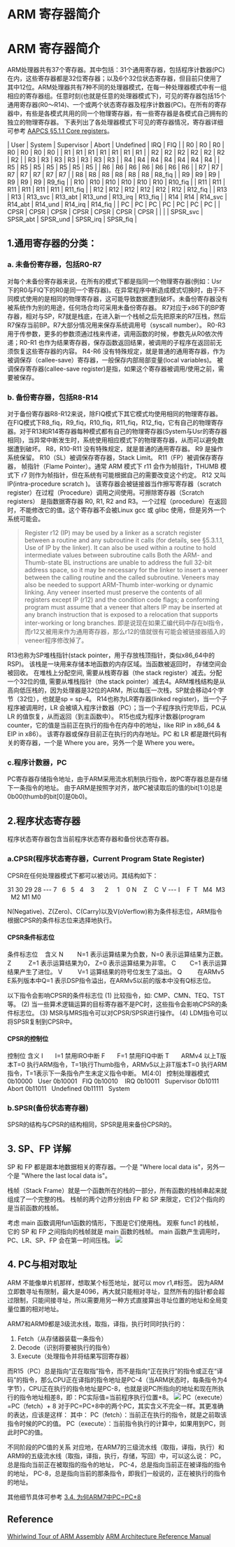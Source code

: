 <!--yml
category: 逆向
date: 2022-07-01 00:00:00
-->

# ARM 寄存器简介

# ARM 寄存器简介

ARM处理器共有37个寄存器。其中包括：31个通用寄存器，包括程序计数器(PC)在内，这些寄存器都是32位寄存器；以及6个32位状态寄存器，但目前只使用了其中12位。ARM处理器共有7种不同的处理器模式，在每一种处理器模式中有一组相应的寄存器组。任意时刻(也就是任意的处理器模式下)，可见的寄存器包括15个通用寄存器(R0～R14)、一个或两个状态寄存器及程序计数器(PC)。在所有的寄存器中，有些是各模式共用的同一个物理寄存器，有一些寄存器是各模式自己拥有的独立的物理寄存器。
下表列出了各处理器模式下可见的寄存器情况，寄存器详细可参考 [AAPCS §5.1.1 Core registers](http://infocenter.arm.com/help/topic/com.arm.doc.ihi0042e/IHI0042E_aapcs.pdf)。

| User | System | Supervisor | Abort | Undefined | IRQ | FIQ |
| R0 | R0 | R0 | R0 | R0 | R0 | R0 |
| R1 | R1 | R1 | R1 | R1 | R1 | R1 |
| R2 | R2 | R2 | R2 | R2 | R2 | R2 |
| R3 | R3 | R3 | R3 | R3 | R3 | R3 |
| R4 | R4 | R4 | R4 | R4 | R4 | R4 |
| R5 | R5 | R5 | R5 | R5 | R5 | R5 |
| R6 | R6 | R6 | R6 | R6 | R6 | R6 |
| R7 | R7 | R7 | R7 | R7 | R7 | R7 |
| R8 | R8 | R8 | R8 | R8 | R8 | R8_fiq |
| R9 | R9 | R9 | R9 | R9 | R9 | R9_fiq |
| R10 | R10 | R10 | R10 | R10 | R10 | R10_fiq |
| R11 | R11 | R11 | R11 | R11 | R11 | R11_fiq |
| R12 | R12 | R12 | R12 | R12 | R12 | R12_fiq |
| R13 | R13 | R13_svc | R13_abt | R13_und | R13_irq | R13_fiq |
| R14 | R14 | R14_svc | R14_abt | R14_und | R14_irq | R14_fiq |
| PC | PC | PC | PC | PC | PC | PC |
| CPSR | CPSR | CPSR | CPSR | CPSR | CPSR | CPSR |
|  |  | SPSR_svc | SPSR_abt | SPSR_und | SPSR_irq | SPSR_fiq |

## 1.通用寄存器的分类：

### a. 未备份寄存器，包括R0-R7

对每个未备份寄存器来说，在所有的模式下都是指同一个物理寄存器(例如：Usr下的R0与FIQ下的R0是同一个寄存器)。在异常程序中断造成模式切换时，由于不同模式使用的是相同的物理寄存器，这可能导致数据遭到破坏。未备份寄存器没有被系统作为别的用途，任何场合均可采用未备份寄存器。
R7对应于x86下的BP寄存器，相对与SP，R7就是栈底，在进入新一个栈帧之后先把原来的R7压栈，然后R7保存当前BP。R7大部分情况用来保存系统调用号（syscall number）。
R0-R3用于传参数，更多的参数须通过栈来传递，调用函数的时候，参数先从R0依次传递；R0-R1 也作为结果寄存器，保存函数返回结果，被调用的子程序在返回前无须恢复这些寄存器的内容。
R4-R6 没有特殊规定，就是普通的通用寄存器，作为被调保存（callee-save）寄存器，一般保存内部局部变量(local variables)。
被调保存寄存器(callee-save register)是指，如果这个寄存器被调用/使用之前，需要被保存。

### b. 备份寄存器，包括R8-R14

对于备份寄存器R8-R12来说，除FIQ模式下其它模式均使用相同的物理寄存器。在FIQ模式下R8_fiq，R9_fiq，R10_fiq，R11_fiq，R12_fiq，它有自己的物理寄存器。对于R13和R14寄存器每种模式都有自己的物理寄存器(System与Usr的寄存器相同)，当异常中断发生时，系统使用相应模式下的物理寄存器，从而可以避免数据遭到破坏。
R8，R10-R11 没有特殊规定，就是普通的通用寄存器。
R9 是操作系统保留。
R10（SL）被调保存寄存器，Stack Limit。
R11（FP）被调保存寄存器， 帧指针（Flame Pointer）。通常 ARM 模式下 r11 会作为帧指针，THUMB 模式下 r7 则作为帧指针，但在系统有可能根据自己的需要改变这个约定。
R12 又叫IP(intra-procedure scratch )。 该寄存器会被链接器当作擦写寄存器（scratch register）在过程（Procedure）调用之间使用。可擦除寄存器（Scratch registers） 是指数据寄存器 R0, R1, R2 and R3。一个过程（procedure）在返回时，不能修改它的值。这个寄存器不会被Linux gcc 或 glibc 使用，但是另外一个系统可能会。

> Register r12 (IP) may be used by a linker as a scratch register between a routine and any subroutine it calls (for details, see §5.3.1.1, Use of IP by the linker). It can also be used within a routine to hold intermediate values between subroutine calls
> Both the ARM- and Thumb-state BL instructions are unable to address the full 32-bit address space, so it may be necessary for the linker to insert a veneer between the calling routine and the called subroutine. Veneers may also be needed to support ARM-Thumb inter-working or dynamic linking. Any veneer inserted must preserve the contents of all registers except IP (r12) and the condition code flags; a conforming program must assume that a veneer that alters IP may be inserted at any branch instruction that is exposed to a relocation that supports inter-working or long branches.
> 即是说现在如果汇编代码中存在bl指令，而r12又被用来作为通用寄存器，那么r12的值就很有可能会被链接器插入的veneer程序修改掉了。

R13也称为SP堆栈指针(stack pointer，用于存放栈顶指针，类似x86_64中的RSP)。
该栈是一块用来存储本地函数的内存区域。当函数被返回时， 存储空间会被回收。 在堆栈上分配空间, 需要从栈寄存器（the stack register）减去。分配一个32位的值, 需要从堆栈指针（the stack pointer）减去4。ARM堆栈结构是从高向低压栈的，因为处理器是32位的ARM，所以每压一次栈，SP就会移动4个字节（32位），也就是sp = sp-4。
R14也称为LR寄存器(linked register)，当一个子程序被调用时，LR 会被填入程序计数器（PC）；当一个子程序执行完毕后，PC从 LR 的值恢复，从而返回（到主函数中）。
R15也成为程序计数器(program counter，它的值是当前正在执行的指令在内存中的地址，like RIP in x86_64 & EIP in x86）。
该寄存器或保存目前正在执行的内存地址。PC 和 LR 都是跟代码有关的寄存器，一个是 Where you are，另外一个是 Where you were。

### c.程序计数器，PC

PC寄存器存储指令地址，由于ARM采用流水机制执行指令，故PC寄存器总是存储下一条指令的地址。
由于ARM是按照字对齐，故PC被读取后的值的bit[1:0]总是0b00(thumb的bit[0]是0b0)。

## 2.程序状态寄存器

程序状态寄存器包含当前程序状态寄存器和备份状态寄存器。

### a.CPSR(程序状态寄存器，Current Program State Register)

CPSR在任何处理器模式下都可以被访问。其结构如下：

31 30 29 28 --- 7   6   5   4    3      2     1    0
N    Z    C  V --- I    F  T   M4  M3   M2 M1 M0

N(Negative)、Z(Zero)、C(Carry)以及V(oVerflow)称为条件标志位，ARM指令根据CPSR的条件标志位来选择地执行。

#### CPSR条件标志位

条件标志位    含义
N        N=1 表示运算结果为负数，N=0 表示运算结果为正数。
Z          Z=1 表示运算结果为0， Z=0 表示运算结果为非零。
C        C=1 表示运算结果产生了进位。
V         V=1 运算结果的符号位发生了溢出。
Q         在ARMv5 E系列版本中Q=1 表示DSP指令溢出，在ARMv5以前的版本中没有Q标志位。

以下指令会影响CPSR的条件标志位
(1) 比较指令，如: CMP、CMN、TEQ、TST等。
(2) 当一些算术逻辑运算的目标寄存器不是PC时，这些指令会影响CPSR的条件标志位。
(3) MSR与MRS指令可以对CPSR/SPSR进行操作。
(4) LDM指令可以将SPSR复制到CPSR中。

#### CPSR的控制位

控制位 含义
I       I=1 禁用IRO中断
F       F=1 禁用FIQ中断
T       ARMv4 以上T版本T=0 执行ARM指令，T=1执行Thumb指令，ARMv5以上非T版本T=0 执行ARM指令，T=1表示下一条指令产生未定义指令中断。
M[4:0]   控制处理器模式
0b10000   User
0b10001   FIQ
0b10010    IRQ
0b10011   Supervisor
0b10111   Abort
0b11011   Undefined
0b11111   System

### b.SPSR(备份状态寄存器)

SPSR的结构与CPSR的结构相同，SPSR是用来备份CPSR的。

## 3\. SP、FP 详解

SP 和 FP 都是跟本地数据相关的寄存器。一个是 "Where local data is"，另外一个是 "Where the last local data is"。

栈帧（Stack Frame）就是一个函数所在的栈的一部分，所有函数的栈帧串起来就组成了一个完整的栈。
栈帧的两个边界分别由 FP 和 SP 来限定，它们2个指向的是当前函数的栈帧。

考虑 main 函数调用fun1函数的情形，下图是它们使用栈。
观察 func1 的栈帧，它的 SP 和 FP 之间指向的栈帧就是 main 函数的栈帧。
main 函数产生调用时，PC、LR、SP、FP 会在第一时间压栈。
![](AndroidARM_3-1_FP.png)

## 4\. PC与相对取址

ARM 不能像单片机那样，想取某个标签地址，就可以 mov r1,#标签。
因为ARM立即数寻址有限制，最大是4096，再大就只能相对寻址，显然所有的指针都会超过限制，只能间接寻址，所以需要用另一种方式直接算出寻址位置的地址和全局变量位置的相对地址。

ARM7和ARM9都是3级流水线，取指，译指，执行时同时执行的：

1.  Fetch（从存储器装载一条指令）
2.  Decode（识别将要被执行的指令）
3.  Execute（处理指令并将结果写回寄存器）

而R15（PC）总是指向“正在取指”指令，而不是指向“正在执行”的指令或正在“译码”的指令，那么CPU正在译指的指令地址是PC-4（当ARM状态时，每条指令为4字节），CPU正在执行的指令地址是PC-8，也就是说PC所指向的地址和现在所执行的指令地址相差8，即：PC实际值=当前程序执行位置+8。
![](arm9_whypc8.jpg)
PC（execute）=PC（fetch）+ 8
对于PC=PC+8中的两个PC，其实含义不完全一样。其更准确的表达，应该是这样：
其中：
PC（fetch）：当前正在执行的指令，就是之前取该指令时候的PC的值。
PC（execute）：当前指令执行的计算中，如果用到PC，则此时PC的值。

不同阶段的PC值的关系
对应地，在ARM7的三级流水线（取指，译指，执行）和ARM9的五级流水线（取指，译指，执行，存储，写回）中，可以这么说：
PC， 总是指向当前正在被取指的指令的地址，
PC-4，总是指向当前正在被译指的指令的地址，
PC-8，总是指向当前的那条指令，即我们一般说的，正在被执行的指令的地址。

其他细节具体可参考 [3.4\. 为何ARM7中PC=PC+8](http://www.crifan.com/files/doc/docbook/uboot_starts_analysis/release/htmls/why_arm7_pc_8.html)

## Reference

[Whirlwind Tour of ARM Assembly](http://www.coranac.com/tonc/text/asm.htm)
[ARM Architecture Reference Manual](https://www.scss.tcd.ie/~waldroj/3d1/arm_arm.pdf)